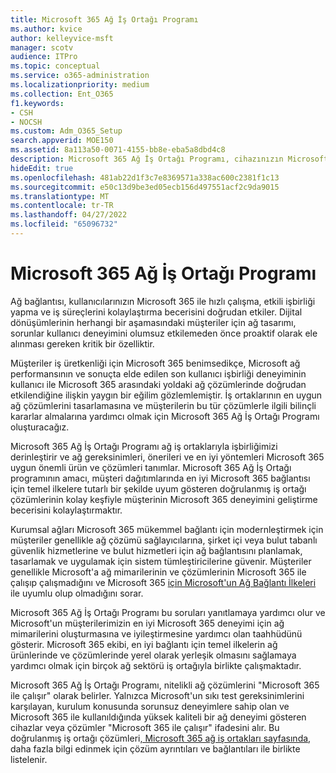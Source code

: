 ```yaml
---
title: Microsoft 365 Ağ İş Ortağı Programı
ms.author: kvice
author: kelleyvice-msft
manager: scotv
audience: ITPro
ms.topic: conceptual
ms.service: o365-administration
ms.localizationpriority: medium
ms.collection: Ent_O365
f1.keywords:
- CSH
- NOCSH
ms.custom: Adm_O365_Setup
search.appverid: MOE150
ms.assetid: 8a113a50-0071-4155-bb8e-eba5a8dbd4c8
description: Microsoft 365 Ağ İş Ortağı Programı, cihazınızın Microsoft 365 ile çalıştığını onaylar.
hideEdit: true
ms.openlocfilehash: 481ab22d1f3c7e8369571a338ac600c2381f1c13
ms.sourcegitcommit: e50c13d9be3ed05ecb156d497551acf2c9da9015
ms.translationtype: MT
ms.contentlocale: tr-TR
ms.lasthandoff: 04/27/2022
ms.locfileid: "65096732"
---
```

# <a name="microsoft-365-networking-partner-program"></a>Microsoft 365 Ağ İş Ortağı Programı

Ağ bağlantısı, kullanıcılarınızın Microsoft 365 ile hızlı çalışma, etkili işbirliği yapma ve iş süreçlerini kolaylaştırma becerisini doğrudan etkiler. Dijital dönüşümlerinin herhangi bir aşamasındaki müşteriler için ağ tasarımı, sorunlar kullanıcı deneyimini olumsuz etkilemeden önce proaktif olarak ele alınması gereken kritik bir özelliktir.

Müşteriler iş üretkenliği için Microsoft 365 benimsedikçe, Microsoft ağ performansının ve sonuçta elde edilen son kullanıcı işbirliği deneyiminin kullanıcı ile Microsoft 365 arasındaki yoldaki ağ çözümlerinde doğrudan etkilendiğine ilişkin yaygın bir eğilim gözlemlemiştir. İş ortaklarının en uygun ağ çözümlerini tasarlamasına ve müşterilerin bu tür çözümlerle ilgili bilinçli kararlar almalarına yardımcı olmak için Microsoft 365 Ağ İş Ortağı Programı oluşturacağız.

Microsoft 365 Ağ İş Ortağı Programı ağ iş ortaklarıyla işbirliğimizi derinleştirir ve ağ gereksinimleri, önerileri ve en iyi yöntemleri Microsoft 365 uygun önemli ürün ve çözümleri tanımlar. Microsoft 365 Ağ İş Ortağı programının amacı, müşteri dağıtımlarında en iyi Microsoft 365 bağlantısı için temel ilkelere tutarlı bir şekilde uyum gösteren doğrulanmış iş ortağı çözümlerinin kolay keşfiyle müşterinin Microsoft 365 deneyimini geliştirme becerisini kolaylaştırmaktır.

Kurumsal ağları Microsoft 365 mükemmel bağlantı için modernleştirmek için müşteriler genellikle ağ çözümü sağlayıcılarına, şirket içi veya bulut tabanlı güvenlik hizmetlerine ve bulut hizmetleri için ağ bağlantısını planlamak, tasarlamak ve uygulamak için sistem tümleştiricilerine güvenir. Müşteriler genellikle Microsoft'a ağ mimarilerinin ve çözümlerinin Microsoft 365 ile çalışıp çalışmadığını ve Microsoft 365 [için Microsoft'un Ağ Bağlantı İlkeleri](./microsoft-365-network-connectivity-principles.md) ile uyumlu olup olmadığını sorar.

Microsoft 365 Ağ İş Ortağı Programı bu soruları yanıtlamaya yardımcı olur ve Microsoft'un müşterilerimizin en iyi Microsoft 365 deneyimi için ağ mimarilerini oluşturmasına ve iyileştirmesine yardımcı olan taahhüdünü gösterir. Microsoft 365 ekibi, en iyi bağlantı için temel ilkelerin ağ ürünlerinde ve çözümlerinde yerel olarak yerleşik olmasını sağlamaya yardımcı olmak için birçok ağ sektörü iş ortağıyla birlikte çalışmaktadır.

Microsoft 365 Ağ İş Ortağı Programı, nitelikli ağ çözümlerini "Microsoft 365 ile çalışır" olarak belirler. Yalnızca Microsoft'un sıkı test gereksinimlerini karşılayan, kurulum konusunda sorunsuz deneyimlere sahip olan ve Microsoft 365 ile kullanıldığında yüksek kaliteli bir ağ deneyimi gösteren cihazlar veya çözümler "Microsoft 365 ile çalışır" ifadesini alır. Bu doğrulanmış iş ortağı çözümleri[, Microsoft 365 ağ iş ortakları sayfasında](https://cloudpartners.transform.microsoft.com/m365networkingpartners), daha fazla bilgi edinmek için çözüm ayrıntıları ve bağlantıları ile birlikte listelenir.
